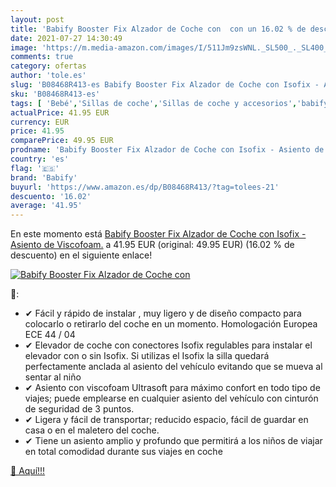 ```yaml
---
layout: post
title: 'Babify Booster Fix Alzador de Coche con  con un 16.02 % de descuento'
date: 2021-07-27 14:30:49
image: 'https://m.media-amazon.com/images/I/511Jm9zsWNL._SL500_._SL400_.jpg'
comments: true
category: ofertas
author: 'tole.es'
slug: 'B08468R413-es Babify Booster Fix Alzador de Coche con Isofix - Asiento...'
sku: 'B08468R413-es'
tags: [ 'Bebé','Sillas de coche','Sillas de coche y accesorios','babify','isofix', ]
actualPrice: 41.95 EUR
currency: EUR
price: 41.95
comparePrice: 49.95 EUR
prodname: 'Babify Booster Fix Alzador de Coche con Isofix - Asiento de Viscofoam.'
country: 'es'
flag: '🇪🇸'
brand: 'Babify'
buyurl: 'https://www.amazon.es/dp/B08468R413/?tag=tolees-21'
descuento: '16.02'
average: '41.95'
---
```


En este momento está [Babify Booster Fix Alzador de Coche con Isofix - Asiento de Viscofoam.](https://www.amazon.es/dp/B08468R413/?tag=tolees-21) a 41.95 EUR (original: 49.95 EUR) (16.02 %  de descuento) en el siguiente enlace!

[![Babify Booster Fix Alzador de Coche con ](https://m.media-amazon.com/images/I/511Jm9zsWNL._SL500_._SL400_.jpg)](https://www.amazon.es/dp/B08468R413/?tag=tolees-21)

🔎:

- ✔ Fácil y rápido de instalar , muy ligero y de diseño compacto para colocarlo o retirarlo del coche en un momento. Homologación Europea ECE 44 / 04
- ✔ Elevador de coche con conectores Isofix regulables para instalar el elevador con o sin Isofix. Si utilizas el Isofix la silla quedará perfectamente anclada al asiento del vehículo evitando que se mueva al sentar al niño
- ✔ Asiento con viscofoam Ultrasoft para máximo confort en todo tipo de viajes; puede emplearse en cualquier asiento del vehículo con cinturón de seguridad de 3 puntos.
- ✔ Ligera y fácil de transportar; reducido espacio, fácil de guardar en casa o en el maletero del coche.
- ✔ Tiene un asiento amplio y profundo que permitirá a los niños de viajar en total comodidad durante sus viajes en coche

[🛒 Aquí!!!](https://www.amazon.es/dp/B08468R413/?tag=tolees-21)
